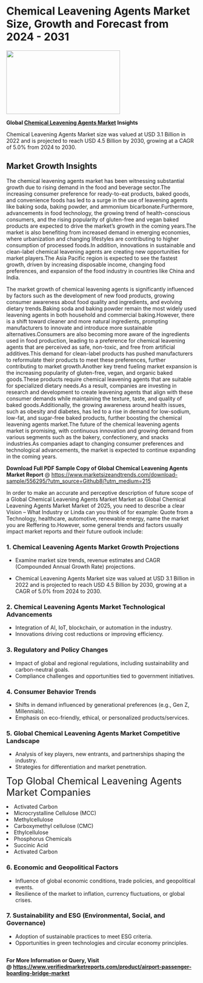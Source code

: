 <H1>Chemical Leavening Agents Market Size, Growth and Forecast from 2024 - 2031</H1><img class="aligncenter size-medium wp-image-584254" src="https://thirdeyenews.in/wp-content/uploads/2024/09/Global-Market-Research-300x168.jpeg" alt="" width="300" height="168" /><p><strong>Global&nbsp;<a href="https://www.marketsizeandtrends.com/download-sample/556295/?utm_source=Github8j?utm_medium=215">Chemical Leavening Agents Market</a> Insights</strong></p><p>Chemical Leavening Agents Market size was valued at USD 3.1 Billion in 2022 and is projected to reach USD 4.5 Billion by 2030, growing at a CAGR of 5.0% from 2024 to 2030.</p><p><h2>Market Growth Insights</h2> <p>The chemical leavening agents market has been witnessing substantial growth due to rising demand in the food and beverage sector.The increasing consumer preference for ready-to-eat products, baked goods, and convenience foods has led to a surge in the use of leavening agents like baking soda, baking powder, and ammonium bicarbonate.Furthermore, advancements in food technology, the growing trend of health-conscious consumers, and the rising popularity of gluten-free and vegan baked products are expected to drive the market’s growth in the coming years.The market is also benefiting from increased demand in emerging economies, where urbanization and changing lifestyles are contributing to higher consumption of processed foods.In addition, innovations in sustainable and clean-label chemical leavening agents are creating new opportunities for market players.The Asia Pacific region is expected to see the fastest growth, driven by increasing disposable income, changing food preferences, and expansion of the food industry in countries like China and India.</p> <p>The market growth of chemical leavening agents is significantly influenced by factors such as the development of new food products, growing consumer awareness about food quality and ingredients, and evolving dietary trends.Baking soda and baking powder remain the most widely used leavening agents in both household and commercial baking.However, there is a shift toward cleaner and more natural ingredients, prompting manufacturers to innovate and introduce more sustainable alternatives.Consumers are also becoming more aware of the ingredients used in food production, leading to a preference for chemical leavening agents that are perceived as safe, non-toxic, and free from artificial additives.This demand for clean-label products has pushed manufacturers to reformulate their products to meet these preferences, further contributing to market growth.Another key trend fueling market expansion is the increasing popularity of gluten-free, vegan, and organic baked goods.These products require chemical leavening agents that are suitable for specialized dietary needs.As a result, companies are investing in research and development to create leavening agents that align with these consumer demands while maintaining the texture, taste, and quality of baked goods.Additionally, the growing awareness around health issues, such as obesity and diabetes, has led to a rise in demand for low-sodium, low-fat, and sugar-free baked products, further boosting the chemical leavening agents market.The future of the chemical leavening agents market is promising, with continuous innovation and growing demand from various segments such as the bakery, confectionery, and snacks industries.As companies adapt to changing consumer preferences and technological advancements, the market is expected to continue expanding in the coming years.</p> <p><span class=""><strong>Download Full PDF Sample Copy of Global Chemical Leavening Agents Market Report</strong> @ <a href="https://www.marketsizeandtrends.com/download-sample/556295/?utm_source=Github8j?utm_medium=215" target="_blank">https://www.marketsizeandtrends.com/download-sample/556295/?utm_source=Github8j?utm_medium=215</a></span></p><p>In order to make an accurate and perceptive description of future scope of a Global&nbsp;Chemical Leavening Agents Market Market as Global&nbsp;Chemical Leavening Agents Market Market of 2025, you need to describe a clear Vision &ndash; What Industry or Linda can you think of for example: Quote from a Technology, healthcare, automotive, renewable energy, name the market you are Reffering to.However, some general trends and factors usually impact market reports and their future outlook include:</p><h3>1.&nbsp;<strong>Chemical Leavening Agents Market Growth Projections</strong></h3><ul><li>Examine market size trends, revenue estimates and CAGR (Compounded Annual Growth Rate) projections.</li><li><p>Chemical Leavening Agents Market size was valued at USD 3.1 Billion in 2022 and is projected to reach USD 4.5 Billion by 2030, growing at a CAGR of 5.0% from 2024 to 2030.</p></li></ul><h3>2.&nbsp;<strong>Chemical Leavening Agents Market Technological Advancements</strong></h3><ul><li>Integration of AI, IoT, blockchain, or automation in the industry.</li><li>Innovations driving cost reductions or improving efficiency.</li></ul><h3>3.&nbsp;<strong>Regulatory and Policy Changes</strong></h3><ul><li>Impact of global and regional regulations, including sustainability and carbon-neutral goals.</li><li>Compliance challenges and opportunities tied to government initiatives.</li></ul><h3>4.&nbsp;<strong>Consumer Behavior Trends</strong></h3><ul><li>Shifts in demand influenced by generational preferences (e.g., Gen Z, Millennials).</li><li>Emphasis on eco-friendly, ethical, or personalized products/services.</li></ul><h3>5.&nbsp;<strong>Global Chemical Leavening Agents Market Competitive Landscape</strong></h3><ul><li>Analysis of key players, new entrants, and partnerships shaping the industry.</li><li>Strategies for differentiation and market penetration.</li></ul><p data-pm-slice="1 1 []"><span style="color: inherit; font-family: inherit; font-size: 25px;">Top Global Chemical Leavening Agents Market Companies</span></p><div class="" data-test-id=""><p><li>Activated Carbon</li><li> Microcrystalline Cellulose (MCC)</li><li> Methylcellulose</li><li> Carboxymethyl cellulose (CMC)</li><li> Ethylcellulose</li><li> Phosphorus Chemicals</li><li> Succinic Acid</li><li> Activated Carbon</li></p></div><h3>6.&nbsp;<strong>Economic and Geopolitical Factors</strong></h3><ul><li>Influence of global economic conditions, trade policies, and geopolitical events.</li><li>Resilience of the market to inflation, currency fluctuations, or global crises.</li></ul><h3>7.&nbsp;<strong>Sustainability and ESG (Environmental, Social, and Governance)</strong></h3><ul><li>Adoption of sustainable practices to meet ESG criteria.</li><li>Opportunities in green technologies and circular economy principles.</li></ul><h2><strong style="font-size: 14px;">For More Information or Query, Visit @&nbsp;</strong><a style="background-color: #ffffff; font-size: 14px;" href="https://www.marketsizeandtrends.com/report/chemical-leavening-agents-market/" target="_blank">https://www.verifiedmarketreports.com/product/airport-passenger-boarding-bridge-market</a></h2>